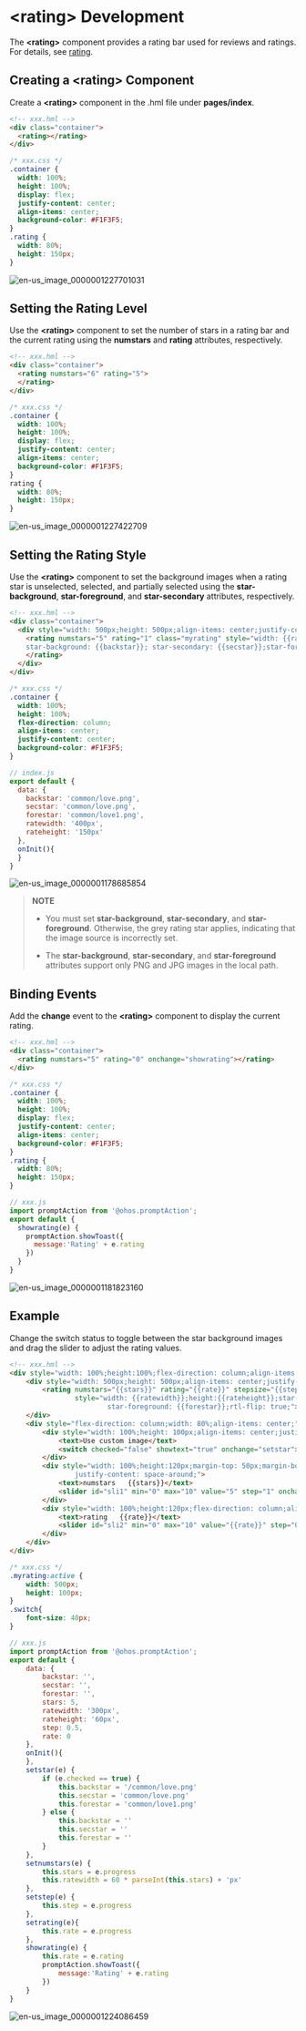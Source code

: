 # \<rating> Development
<!--Kit: ArkUI-->
<!--Subsystem: ArkUI-->
<!--Owner: @liyi0309-->
<!--Designer: @liyi0309-->
<!--Tester: @lxl007-->
<!--Adviser: @HelloCrease-->


The **\<rating>** component provides a rating bar used for reviews and ratings. For details, see [rating](../reference/apis-arkui/arkui-js/js-components-basic-rating.md).


## Creating a \<rating> Component

Create a **\<rating>** component in the .hml file under **pages/index**.


```html
<!-- xxx.hml -->
<div class="container">
  <rating></rating>
</div>
```


```css
/* xxx.css */
.container {
  width: 100%;
  height: 100%;
  display: flex;
  justify-content: center;
  align-items: center;
  background-color: #F1F3F5;
}
.rating {
  width: 80%;
  height: 150px;
}
```

![en-us_image_0000001227701031](figures/en-us_image_0000001227701031.gif)


## Setting the Rating Level

Use the **\<rating>** component to set the number of stars in a rating bar and the current rating using the **numstars** and **rating** attributes, respectively.


```html
<!-- xxx.hml -->
<div class="container">
  <rating numstars="6" rating="5">
  </rating>
</div>
```


```css
/* xxx.css */
.container {
  width: 100%;
  height: 100%;
  display: flex;
  justify-content: center;
  align-items: center;
  background-color: #F1F3F5;
}
rating {
  width: 80%;
  height: 150px;
}
```

![en-us_image_0000001227422709](figures/en-us_image_0000001227422709.gif)


## Setting the Rating Style

Use the **\<rating>** component to set the background images when a rating star is unselected, selected, and partially selected using the **star-background**, **star-foreground**, and **star-secondary** attributes, respectively.


```html
<!-- xxx.hml -->
<div class="container">
  <div style="width: 500px;height: 500px;align-items: center;justify-content: center;flex-direction: column;;">
    <rating numstars="5" rating="1" class="myrating" style="width: {{ratewidth}}; height:{{rateheight}};
    star-background: {{backstar}}; star-secondary: {{secstar}};star-foreground: {{forestar}};rtl-flip: true;">
    </rating>
  </div>
</div>
```


```css
/* xxx.css */
.container {
  width: 100%;
  height: 100%;
  flex-direction: column;
  align-items: center;
  justify-content: center;
  background-color: #F1F3F5;
}
```


```js
// index.js
export default {
  data: {
    backstar: 'common/love.png',
    secstar: 'common/love.png',
    forestar: 'common/love1.png',
    ratewidth: '400px',
    rateheight: '150px'
  },
  onInit(){
  }
}
```

![en-us_image_0000001178685854](figures/en-us_image_0000001178685854.gif)

> **NOTE**
> - You must set **star-background**, **star-secondary**, and **star-foreground**. Otherwise, the grey rating star applies, indicating that the image source is incorrectly set.
>
> - The **star-background**, **star-secondary**, and **star-foreground** attributes support only PNG and JPG images in the local path.


## Binding Events

Add the **change** event to the **\<rating>** component to display the current rating.


```html
<!-- xxx.hml -->
<div class="container">
  <rating numstars="5" rating="0" onchange="showrating"></rating>
</div>
```


```css
/* xxx.css */
.container {
  width: 100%;
  height: 100%;
  display: flex;
  justify-content: center;
  align-items: center;
  background-color: #F1F3F5;
}
.rating {
  width: 80%;
  height: 150px;
}
```


```js
// xxx.js
import promptAction from '@ohos.promptAction';
export default {
  showrating(e) {
    promptAction.showToast({
      message:'Rating' + e.rating
    })
  }
}
```

![en-us_image_0000001181823160](figures/en-us_image_0000001181823160.gif)


## Example

Change the switch status to toggle between the star background images and drag the slider to adjust the rating values.


```html
<!-- xxx.hml -->
<div style="width: 100%;height:100%;flex-direction: column;align-items: center;background-color: #F1F3F5;">
    <div style="width: 500px;height: 500px;align-items: center;justify-content: center;flex-direction: column;;">
        <rating numstars="{{stars}}" rating="{{rate}}" stepsize="{{step}}" onchange="showrating" class="myrating"
                style="width: {{ratewidth}};height:{{rateheight}};star-background: {{backstar}};star-secondary: {{secstar}};
                        star-foreground: {{forestar}};rtl-flip: true;"></rating>
    </div>
    <div style="flex-direction: column;width: 80%;align-items: center;">
        <div style="width: 100%;height: 100px;align-items: center;justify-content: space-around;">
            <text>Use custom image</text>
            <switch checked="false" showtext="true" onchange="setstar"></switch>
        </div>
        <div style="width: 100%;height:120px;margin-top: 50px;margin-bottom: 50px;flex-direction: column;align-items: center;
                justify-content: space-around;">
            <text>numstars   {{stars}}</text>
            <slider id="sli1" min="0" max="10" value="5" step="1" onchange="setnumstars"></slider>
        </div>
        <div style="width: 100%;height:120px;flex-direction: column;align-items: center;justify-content: space-around;">
            <text>rating   {{rate}}</text>
            <slider id="sli2" min="0" max="10" value="{{rate}}" step="0.5" onchange="setrating"></slider>
        </div>
    </div>
</div>
```


```css
/* xxx.css */
.myrating:active {
    width: 500px;
    height: 100px;
}
.switch{
    font-size: 40px;
}
```


```js
// xxx.js
import promptAction from '@ohos.promptAction';
export default {
    data: {
        backstar: '',
        secstar: '',
        forestar: '',
        stars: 5,
        ratewidth: '300px',
        rateheight: '60px',
        step: 0.5,
        rate: 0
    },
    onInit(){
    },
    setstar(e) {
        if (e.checked == true) {
            this.backstar = '/common/love.png'
            this.secstar = 'common/love.png'
            this.forestar = 'common/love1.png'
        } else {
            this.backstar = ''
            this.secstar = ''
            this.forestar = ''
        }
    },
    setnumstars(e) {
        this.stars = e.progress
        this.ratewidth = 60 * parseInt(this.stars) + 'px'
    },
    setstep(e) {
        this.step = e.progress
    },
    setrating(e){
        this.rate = e.progress
    },
    showrating(e) {
        this.rate = e.rating
        promptAction.showToast({
            message:'Rating' + e.rating
        })
    }
}
```

![en-us_image_0000001224086459](figures/en-us_image_0000001224086459.gif)
